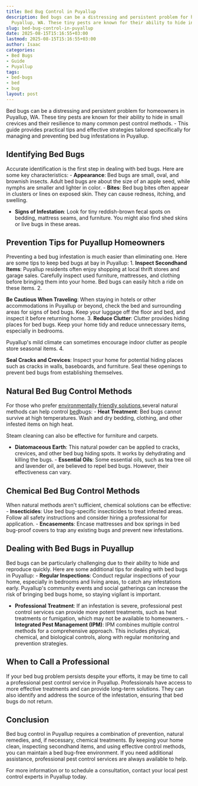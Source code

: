```yaml
---
title: Bed Bug Control in Puyallup
description: Bed bugs can be a distressing and persistent problem for homeowners in
  Puyallup, WA. These tiny pests are known for their ability to hide in small crevices...
slug: bed-bug-control-in-puyallup
date: 2025-08-15T15:16:55+03:00
lastmod: 2025-08-15T15:16:55+03:00
author: Isaac
categories:
- Bed Bugs
- Guide
- Puyallup
tags:
- bed-bugs
- bed
- bug
layout: post
---
```

Bed bugs can be a distressing and persistent problem for homeowners in Puyallup, WA. These tiny pests are known for their ability to hide in small crevices and their resilience to many common pest control methods. - This guide provides practical tips and effective strategies tailored specifically for managing and preventing bed bug infestations in Puyallup.

##  Identifying Bed Bugs

Accurate identification is the first step in dealing with bed bugs. Here are some key characteristics: - **Appearance**: Bed bugs are small, oval, and brownish insects. Adult bed bugs are about the size of an apple seed, while nymphs are smaller and lighter in color. - **Bites**: Bed bug bites often appear in clusters or lines on exposed skin. They can cause redness, itching, and swelling.

- **Signs of Infestation**: Look for tiny reddish-brown fecal spots on bedding, mattress seams, and furniture. You might also find shed skins or live bugs in these areas.

##  Prevention Tips for Puyallup Homeowners

Preventing a bed bug infestation is much easier than eliminating one. Here are some tips to keep bed bugs at bay in Puyallup: 1. **Inspect Secondhand Items**: Puyallup residents often enjoy shopping at local thrift stores and garage sales. Carefully inspect used furniture, mattresses, and clothing before bringing them into your home. Bed bugs can easily hitch a ride on these items. 2.

**Be Cautious When Traveling**: When staying in hotels or other accommodations in Puyallup or beyond, check the bed and surrounding areas for signs of bed bugs. Keep your luggage off the floor and bed, and inspect it before returning home. 3. **Reduce Clutter**: Clutter provides hiding places for bed bugs. Keep your home tidy and reduce unnecessary items, especially in bedrooms.

Puyallup's mild climate can sometimes encourage indoor clutter as people store seasonal items. 4.

**Seal Cracks and Crevices**: Inspect your home for potential hiding places such as cracks in walls, baseboards, and furniture. Seal these openings to prevent bed bugs from establishing themselves.

##  Natural Bed Bug Control Methods

For those who prefer [environmentally friendly solutions](https://pestpolicy.com/does-ammonia-kill-[bed-bugs](https://pestpolicy.com/bed-bug-bites-vs-mosquito-bites/)/),several natural methods can help control [bed](https://pestpolicy.com/bed-bug-bites-vs-other-bites/)bugs: - **Heat Treatment**: Bed bugs cannot survive at high temperatures. Wash and dry bedding, clothing, and other infested items on high heat.

Steam cleaning can also be effective for furniture and carpets.

- **Diatomaceous Earth**: This natural powder can be applied to cracks, crevices, and other bed bug hiding spots. It works by dehydrating and killing the bugs. - **Essential Oils**: Some essential oils, such as tea tree oil and lavender oil, are believed to repel bed bugs. However, their effectiveness can vary.

##  Chemical Bed Bug Control Methods

When natural methods aren't sufficient, chemical solutions can be effective: - **Insecticides**: Use bed bug-specific insecticides to treat infested areas. Follow all safety instructions and consider hiring a professional for application. - **Encasements**: Encase mattresses and box springs in bed bug-proof covers to trap any existing bugs and prevent new infestations.

##  Dealing with Bed Bugs in Puyallup

Bed bugs can be particularly challenging due to their ability to hide and reproduce quickly. Here are some additional tips for dealing with bed bugs in Puyallup: - **Regular Inspections**: Conduct regular inspections of your home, especially in bedrooms and living areas, to catch any infestations early. Puyallup's community events and social gatherings can increase the risk of bringing bed bugs home, so staying vigilant is important.

- **Professional Treatment**: If an infestation is severe, professional pest control services can provide more potent treatments, such as heat treatments or fumigation, which may not be available to homeowners. - **Integrated Pest Management (IPM)**: IPM combines multiple control methods for a comprehensive approach. This includes physical, chemical, and biological controls, along with regular monitoring and prevention strategies.

##  When to Call a Professional

If your bed bug problem persists despite your efforts, it may be time to call a professional pest control service in Puyallup. Professionals have access to more effective treatments and can provide long-term solutions. They can also identify and address the source of the infestation, ensuring that bed bugs do not return.

##  Conclusion

Bed bug control in Puyallup requires a combination of prevention, natural remedies, and, if necessary, chemical treatments. By keeping your home clean, inspecting secondhand items, and using effective control methods, you can maintain a bed bug-free environment. If you need additional assistance, professional pest control services are always available to help.

For more information or to schedule a consultation, contact your local pest control experts in Puyallup today.
